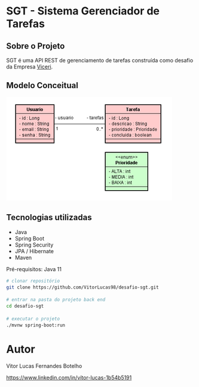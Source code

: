 # SGT - Sistema Gerenciador de Tarefas

## Sobre o Projeto

SGT é uma API REST de gerenciamento de tarefas construída como desafio da Empresa [Viceri](https://viceri.com.br/ "Site da Viceri"). 

## Modelo Conceitual

![Modelo Conceitual](https://github.com/VitorLucas98/desafio-sgt/blob/6a6b2a7c9e85b7c7683e43f8902dff8eb403038e/imagens/modelo-conceitual.png)

## Tecnologias utilizadas
- Java
- Spring Boot
- Spring Security
- JPA / Hibernate
- Maven

Pré-requisitos: Java 11

```bash
# clonar repositório
git clone https://github.com/VitorLucas98/desafio-sgt.git

# entrar na pasta do projeto back end
cd desafio-sgt

# executar o projeto
./mvnw spring-boot:run
```

# Autor

Vitor Lucas Fernandes Botelho

https://www.linkedin.com/in/vítor-lucas-1b54b5191
